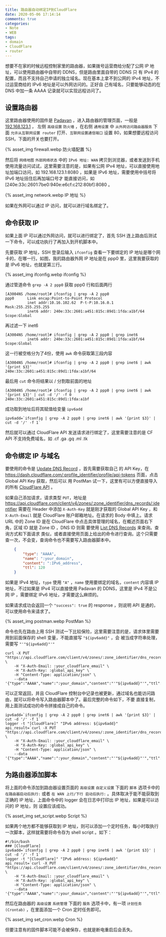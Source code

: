 ```yaml
---
title: 路由器自动绑定IP到CloudFlare
date: 2020-05-06 17:14:14
comments: true
categories:
- Note
- WEB
tags:
- domain
- CloudFlare
- router
---
```


想要不在家的时候远程控制家里的路由器，如果拨号运营商给分配了公网 IP 地址，可以使用路由器中自带的 DDNS，但是路由里面自带的 DDNS 只
有 IPv4 的配置，而且不支持自己申请的独立域名。现在基本上拿不到公网的 IPv4 地址，不过运营商给的 IPv6 地址是可以外网访问的。正好自
己有域名，只要能够动态的在 DNS 中加一条 AAAA 记录就可以实现远程访问了。

<!--more-->

## 设置路由器
这里路由器使用的固件是 [Padavan](https://opt.cn2qq.com/padavan/) ，进入路由器的管理页面，一般是 [192.168.123.1](http://192.168.123.1) ，
左侧 `高级设置` `防火墙` ，在右侧 `通用设置` 中 `从外网访问路由器服务` 下面 `允许从互联网设置 router` 打开、`互联网设置通信端口` 
设置 80，如果想要远程访问 SSH，下面的开关也要打开。

{% asset_img firewall.webp 防火墙配置 %}

然后将 `网络地图` `外部网络状态` 中的 `IPv6 地址: WAN` 拷贝到浏览器，或者发送到手机使用流量访问试试，这里需要注意的是，如果有公网
 IPv4 地址，可以直接使用地址加端口访问，如 192.168.123.1:8080 ，如果是 IPv6 地址，需要使用中括号将 IPv6 地址括住后再加端口号才
能直接访问，如 [240e:33c:2601:7be0:940e:e6cf:c212:80bf]:8080 。

{% asset_img network.webp IP 地址 %}

如果在外网可以通过 IP 访问，就可以进行域名绑定了。

## 命令获取 IP
如果上面 IP 可以通过外网访问，就可以进行绑定了，首先 SSH 连上路由后测试一下命令，可以成功执行了再加入到开机脚本中。

先要获取 IP 地址，SSH 登录后输入 `ifconfig` 查看一下要绑定的 IP 地址是哪个网卡的，在哪一行。如图，我的路由器外网 IP 地址是在 ppp0 
里，这里我要获取的是 IPv6 地址，也就是第三行。

{% asset_img ifconfig.webp ifconfig %}

通过管道命令 `grep -A 2 ppp0` 获取 ppp0 行和后面两行

```shell script
[A3004NS /home/root]# ifconfig | grep -A 2 ppp0
ppp0      Link encap:Point-to-Point Protocol
          inet addr:10.16.102.62  P-t-P:10.16.0.1  Mask:255.255.255.255
          inet6 addr: 240e:33c:2601:a451:815c:89d1:1fda:a1bf/64 Scope:Global
```

再过滤一下 inet6

```shell script
[A3004NS /home/root]# ifconfig | grep -A 2 ppp0 | grep inet6
          inet6 addr: 240e:33c:2601:a451:815c:89d1:1fda:a1bf/64 Scope:Global
```

这一行被空格分为了4份，使用 `awk` 命令获取第三段内容

```shell script
[A3004NS /home/root]# ifconfig | grep -A 2 ppp0 | grep inet6 | awk '{print $3}'
240e:33c:2601:a451:815c:89d1:1fda:a1bf/64
```

最后用 `cut` 命令将结果以 / 分割取前面的地址

```shell script
[A3004NS /home/root]# ifconfig | grep -A 2 ppp0 | grep inet6 | awk '{print $3}' | cut -d '/' -f 0
240e:33c:2601:a451:815c:89d1:1fda:a1bf
```

成功取到地址后将其赋值给变量 `ipv6add`

```shell script
ipv6add=`ifconfig | grep -A 2 ppp0 | grep inet6 | awk '{print $3}' | cut -d '/' -f 1`
```

然后就可以通过 CloudFlare API 发送请求进行绑定了，这里需要注意的是 CF API 不支持免费域名，如 .cf .ga .gq .ml .tk

## 命令绑定 IP 与域名

要使用的命令是 [Update DNS Record](https://api.cloudflare.com/#dns-records-for-a-zone-update-dns-record) ，首先需要获取自己
的 API Key，在 https://dash.cloudflare.com/:profile_identifier/profile/api-tokens 页面，点击 Global API Key 获取，然后可以
用 PostMan 试一下，这里有可以方便直接导入的所有 
[CloudFlare API](https://documenter.getpostman.com/view/10394726/SzYbxHEm?version=latest) 。


如果自己添加请求，请求类型 `PUT`，地址是 https://api.cloudflare.com/client/v4/zones/:zone_identifier/dns_records/:identifier
需要在 Header 中添加 `X-Auth-Key` 就是刚才获取的 Global API Key ，和 `X-Auth-Email` 就是 CloudFlare 账户邮箱地址。在请求的 
Body 中填上。请求 URL 中的 Zone ID 是在 CloudFlare 中点击具体管理的域名，在概述页面右下角，区域 ID 就是 Zone ID ，DNS ID 则需
要使用 [List DNS Records](https://api.cloudflare.com/#dns-records-for-a-zone-list-dns-records) 来查询。查询方式和下面请求
类似，或者直接使用页面上给出的命令进行查询。这个只需要查一次，不会变，查询命令也不需要写入路由器脚本中。

```json
    {
        "type": "AAAA",
        "name": ":your_domain",
        "content": ":IPv6_address",
        "ttl": 120
    }
```

如果是 IPv4 地址，`type` 使用 `"A"` ，`name` 使用要绑定的域名，`content` 内容填 IP 地址，不过如果是 IPv4 可以直接使用 Padavan 
的 DDNS，这里是 IPv4 不是公网 IP ，需要绑定 IPv6 地址，才需要这么麻烦的。

如果请求成功会返回一个 `"success": true` 的 response ，则说明 API 是通的，可以使用命令来请求了。

{% asset_img postman.webp PostMan %}

命令也先在路由上用 SSH 测试一下比较保险，这里需要注意的是，请求体里需要用到前面保存的 shell 变量，不能直接写 `"${ipv6add}"` ，会
被当成字符串处理，需要写 `"'"${ipv6add}"'"`

```shell script
curl -X PUT "https://api.cloudflare.com/client/v4/zones/:zone_identifier/dns_records/:identifier" \
    -H "X-Auth-Email: :your_cloudflare_email" \
    -H "X-Auth-Key: :global_api_key" \
    -H "Content-Type: application/json" \
    --data '{"type":"AAAA","name":":your_domain","content":"'"${ipv6add}"'","ttl":120,"proxied":false}'
```

可以正常返回，并且 CloudFlare 控制台中记录也被更新，通过域名也能访问路由，就可以将命令写入路由器脚本中了。最后完整的命令如下，不要
直接复制，用上面测试成功的命令拼接成自己的命令。

```shell script
ipv6add=`ifconfig | grep -A 2 ppp0 | grep inet6 | awk '{print $3}' | cut -d '/' -f 1`
logger -t "[CloudFlare]" "IPv6 address: ${ipv6add}"
api_result=`curl -X PUT "https://api.cloudflare.com/client/v4/zones/:zone_identifier/dns_records/:identifier" \
    -H "X-Auth-Email: :your_cloudflare_email" \
    -H "X-Auth-Key: :global_api_key" \
    -H "Content-Type: application/json" \
    --data '{"type":"AAAA","name":":your_domain","content":"'"${ipv6add}"'","ttl":120,"proxied":false}'`
```

## 为路由器添加脚本
将上面的命令添加到路由器设置页面的 `高级设置` `自定义设置` 下面的 `脚本` 选项卡中的 `在路由器启动后执行:` 或者 `在 WAN 上行/下行
启动后执行:` 。具体取决于能不能获取到正确的 IP 地址，上面命令中的 logger 会在日志中打印出 IP 地址，如果是可以访问的 IP 地址，则
设置应该成功。

{% asset_img set_script.webp Script %}

如果两个地方都不能够获取到 IP 地址，则可以添加一个定时任务，每小时取执行一次脚本，这样就需要将命令存为 shell script 。如下：

```shell script
#!/bin/bash
### [CloudFlare]
ipv6add=`ifconfig | grep -A 2 ppp0 | grep inet6 | awk '{print $3}' | cut -d '/' -f 1`
logger -t "[CloudFlare]" "IPv6 address: ${ipv6add}"
api_result=`curl -X PUT "https://api.cloudflare.com/client/v4/zones/:zone_identifier/dns_records/:identifier" \
    -H "X-Auth-Email: :your_cloudflare_email" \
    -H "X-Auth-Key: :global_api_key" \
    -H "Content-Type: application/json" \
    --data '{"type":"AAAA","name":":your_domain","content":"'"${ipv6add}"'","ttl":120,"proxied":false}'`
```

然后在路由器的 `高级设置` `系统管理` 下面的 `服务` 选项卡中，有一项 `计划任务 (Crontab)` ，在里面添加一个 Cron 定时任务即可。

{% asset_img set_cron.webp Cron %}

但要注意有的固件脚本可能不会被保存，也就是断电重启后会丢失。